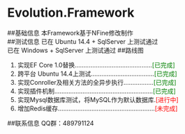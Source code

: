 # Evolution.Framework   
##基础信息
本Framework基于NFine修改制作  
##测试信息
已在 Ubuntu 14.4 + SqlServer 上测试通过  
已在 Windows + SqlServer 上测试通过
##路线图
1. 实现EF Core 1.0替换............................................<font color="green">[已完成]</font>  
1. 跨平台 Ubuntu 14.4上测试....................................<font color="green">[已完成]</font>  
1. 实现Conroller及相关方法的全异步执行.................<font color="green">[已完成]</font>  
1. 实现插件机制........................................................<font color="green">[已完成]</font>   
1. 实现Mysql数据库测试，将MySQL作为默认数据库.<font color="red">[进行中]</font> 
1. 增加Redis缓存.......................................................<font color="red">[未完成]</font>  
  
##联系信息
QQ群：489791124